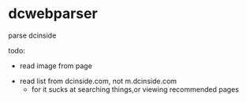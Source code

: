 # dcwebparser
parse dcinside


todo:
    
* read image from page
+ read list from dcinside.com, not m.dcinside.com
  + for it sucks at searching things,or viewing recommended pages
